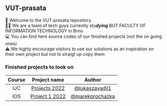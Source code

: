 ## VUT-prasata

👋  Welcome to the VUT-prasata repository. </br>
🦸‍♂️  We are a team of tech guys currently stu***dying*** BUT FACULTY OF INFORMATION TECHNOLOGY in Brno </br>
💻  You can find here source codes of our finished projects (not the on going ones) </br>
⚠   We highly encourage visitors to use our solutions as an inspiration on their own project but not to straigt up copy them

### Finished projects to look on

| Course | Project name | Author |
|:------:|:------------:|:------:|
| IJC | [Projects 2022](https://github.com/FIT-prasata/IJC) | [@lukaszavadil1](https://github.com/lukaszavadil1) |
| IOS | [Project 1 2022](https://github.com/FIT-prasata/IOS-1) | [@marekprochazka](https://github.com/marekprochazka) |


